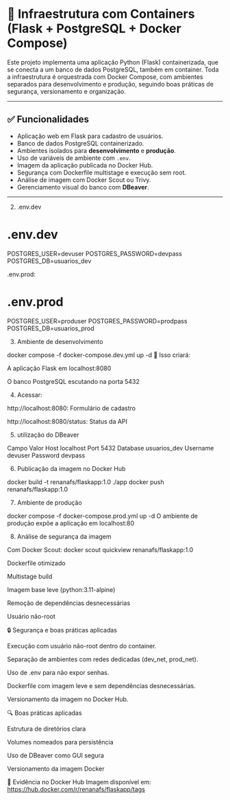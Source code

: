 # 🐳 Infraestrutura com Containers (Flask + PostgreSQL + Docker Compose)

Este projeto implementa uma aplicação Python (Flask) containerizada, que se conecta a um banco de dados PostgreSQL, também em container. Toda a infraestrutura é orquestrada com Docker Compose, com ambientes separados para desenvolvimento e produção, seguindo boas práticas de segurança, versionamento e organização.

---

## ✅ Funcionalidades

- Aplicação web em Flask para cadastro de usuários.
- Banco de dados PostgreSQL containerizado.
- Ambientes isolados para **desenvolvimento** e **produção**.
- Uso de variáveis de ambiente com `.env`.
- Imagem da aplicação publicada no Docker Hub.
- Segurança com Dockerfile multistage e execução sem root.
- Análise de imagem com Docker Scout ou Trivy.
- Gerenciamento visual do banco com **DBeaver**.

---

2. .env.dev

# .env.dev
POSTGRES_USER=devuser
POSTGRES_PASSWORD=devpass
POSTGRES_DB=usuarios_dev

.env.prod:

# .env.prod
POSTGRES_USER=produser
POSTGRES_PASSWORD=prodpass
POSTGRES_DB=usuarios_prod

3. Ambiente de desenvolvimento

docker compose -f docker-compose.dev.yml up -d
📌 Isso criará:

A aplicação Flask em localhost:8080

O banco PostgreSQL escutando na porta 5432

4. Acessar:

http://localhost:8080: Formulário de cadastro

http://localhost:8080/status: Status da API

5. utilização do DBeaver

Campo	Valor
Host	localhost
Port	5432
Database	usuarios_dev
Username	devuser
Password	devpass

6. Publicação da imagem no Docker Hub

docker build -t renanafs/flaskapp:1.0 ./app
docker push renanafs/flaskapp:1.0

7. Ambiente de produção

docker compose -f docker-compose.prod.yml up -d
O ambiente de produção expõe a aplicação em localhost:80

8. Análise de segurança da imagem

Com Docker Scout:
docker scout quickview renanafs/flaskapp:1.0

Dockerfile otimizado

Multistage build

Imagem base leve (python:3.11-alpine)

Remoção de dependências desnecessárias

Usuário não-root

🔒 Segurança e boas práticas aplicadas

Execução com usuário não-root dentro do container.

Separação de ambientes com redes dedicadas (dev_net, prod_net).

Uso de .env para não expor senhas.

Dockerfile com imagem leve e sem dependências desnecessárias.

Versionamento da imagem no Docker Hub.

🔍 Boas práticas aplicadas

Estrutura de diretórios clara

Volumes nomeados para persistência

Uso de DBeaver como GUI segura

Versionamento da imagem Docker

📸 Evidência no Docker Hub
Imagem disponível em: https://hub.docker.com/r/renanafs/flaskapp/tags

